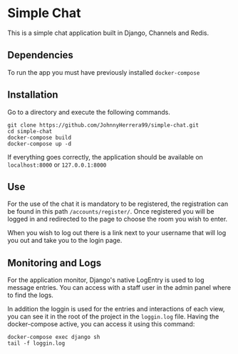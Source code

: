 # Simple Chat
This is a simple chat application built in Django, Channels and Redis.

## Dependencies
To run the app you must have previously installed `docker-compose`

## Installation
Go to a directory and execute the following commands.

```
git clone https://github.com/JohnnyHerrera99/simple-chat.git
cd simple-chat
docker-compose build
docker-compose up -d
```
If everything goes correctly, the application should be available on `localhost:8000` or `127.0.0.1:8000`

## Use
For the use of the chat it is mandatory to be registered, the registration can be found in this path `/accounts/register/`. Once registered you will be logged in and redirected to the page to choose the room you wish to enter.

When you wish to log out there is a link next to your username that will log you out and take you to the login page.

## Monitoring and Logs
For the application monitor, Django's native LogEntry is used to log message entries. You can access with a staff user in the admin panel where to find the logs.

In addition the loggin is used for the entries and interactions of each view, you can see it in the root of the project in the `loggin.log` file. Having the docker-compose active, you can access it using this command:
```
docker-compose exec django sh
tail -f loggin.log
```